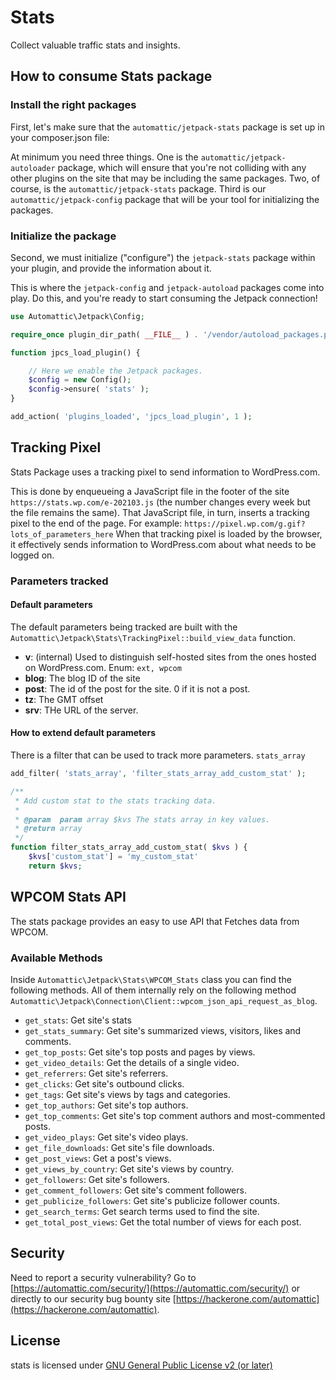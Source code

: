 # Stats

Collect valuable traffic stats and insights.

## How to consume Stats package

### Install the right packages

First, let's make sure that the `automattic/jetpack-stats` package is set up in your composer.json file:

At minimum you need three things. One is the `automattic/jetpack-autoloader` package, which will ensure that you're not colliding with any other plugins on the site that may be including the same packages. Two, of course, is the `automattic/jetpack-stats` package. Third is our `automattic/jetpack-config` package that will be your tool for initializing the packages.

### Initialize the package

Second, we must initialize ("configure") the `jetpack-stats` package within your plugin, and provide the information about it.

This is where the `jetpack-config` and `jetpack-autoload` packages come into play. Do this, and you're ready to start consuming the Jetpack connection!

```php
use Automattic\Jetpack\Config;

require_once plugin_dir_path( __FILE__ ) . '/vendor/autoload_packages.php';

function jpcs_load_plugin() {

	// Here we enable the Jetpack packages.
	$config = new Config();
	$config->ensure( 'stats' );
}

add_action( 'plugins_loaded', 'jpcs_load_plugin', 1 );
```


## Tracking Pixel
Stats Package uses a tracking pixel to send information to WordPress.com. 

This is done by enqueueing a JavaScript file in the footer of the site `https://stats.wp.com/e-202103.js` (the number changes every week but the file remains the same). 
That JavaScript file, in turn, inserts a tracking pixel to the end of the page. For example: `https://pixel.wp.com/g.gif?lots_of_parameters_here`
When that tracking pixel is loaded by the browser, it effectively sends information to WordPress.com about what needs to be logged on.

### Parameters tracked

#### Default parameters
The default parameters being tracked are built with the `Automattic\Jetpack\Stats\TrackingPixel::build_view_data` function.
- **v**: (internal) Used to distinguish self-hosted sites from the ones hosted on WordPress.com. Enum: `ext, wpcom`
- **blog**: The blog ID of the site
- **post**: The id of the post for the site. 0 if it is not a post.
- **tz**: The GMT offset
- **srv**: THe URL of the server.

#### How to extend default parameters
There is a filter that can be used to track more parameters. `stats_array`

```php
add_filter( 'stats_array', 'filter_stats_array_add_custom_stat' );

/**
 * Add custom stat to the stats tracking data.
 *
 * @param  param array $kvs The stats array in key values.
 * @return array
 */
function filter_stats_array_add_custom_stat( $kvs ) {
	$kvs['custom_stat'] = 'my_custom_stat'
	return $kvs;
```
## WPCOM Stats API
The stats package provides an easy to use API that Fetches data from WPCOM.

### Available Methods

Inside `Automattic\Jetpack\Stats\WPCOM_Stats` class you can find the following methods. All of them internally rely on the following method `Automattic\Jetpack\Connection\Client::wpcom_json_api_request_as_blog`.

- `get_stats`: Get site's stats
- `get_stats_summary`: Get site's summarized views, visitors, likes and comments.
- `get_top_posts`: Get site's top posts and pages by views.
- `get_video_details`: Get the details of a single video.
- `get_referrers`: Get site's referrers.
- `get_clicks`: Get site's outbound clicks.
- `get_tags`: Get site's views by tags and categories.
- `get_top_authors`: Get site's top authors.
- `get_top_comments`: Get site's top comment authors and most-commented posts.
- `get_video_plays`: Get site's video plays.
- `get_file_downloads`: Get site's file downloads.
- `get_post_views`: Get a post's views.
- `get_views_by_country`: Get site's views by country.
- `get_followers`: Get site's followers.
- `get_comment_followers`: Get site's comment followers.
- `get_publicize_followers`: Get site's publicize follower counts.
- `get_search_terms`: Get search terms used to find the site.
- `get_total_post_views`: Get the total number of views for each post.


## Security

Need to report a security vulnerability? Go to [https://automattic.com/security/](https://automattic.com/security/) or directly to our security bug bounty site [https://hackerone.com/automattic](https://hackerone.com/automattic).

## License

stats is licensed under [GNU General Public License v2 (or later)](./LICENSE.txt)

